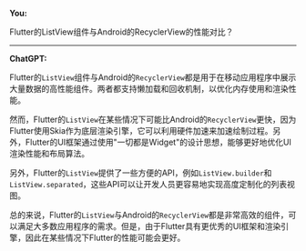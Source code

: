 **You:**

Flutter的ListView组件与Android的RecyclerView的性能对比？

* * *

**ChatGPT:**

Flutter的`ListView`组件与Android的`RecyclerView`都是用于在移动应用程序中展示大量数据的高性能组件。两者都支持懒加载和回收机制，以优化内存使用和渲染性能。

然而，Flutter的`ListView`在某些情况下可能比Android的`RecyclerView`更快，因为Flutter使用Skia作为底层渲染引擎，它可以利用硬件加速来加速绘制过程。另外，Flutter的UI框架通过使用"一切都是Widget"的设计思想，能够更好地优化UI渲染性能和布局算法。

另外，Flutter的`ListView`提供了一些方便的API，例如`ListView.builder`和`ListView.separated`，这些API可以让开发人员更容易地实现高度定制化的列表视图。

总的来说，Flutter的`ListView`与Android的`RecyclerView`都是非常高效的组件，可以满足大多数应用程序的需求。但是，由于Flutter具有更优秀的UI框架和渲染引擎，因此在某些情况下Flutter的性能可能会更好。